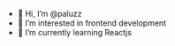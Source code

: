 - 👋 Hi, I’m @paluzz
- 👀 I’m interested in frontend development
- 🌱 I’m currently learning Reactjs

<!---
paluzz/paluzz is a ✨ special ✨ repository because its `README.md` (this file) appears on your GitHub profile.
You can click the Preview link to take a look at your changes.
--->

